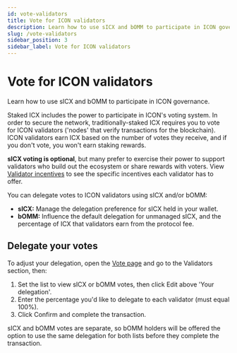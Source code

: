 ```yaml
---
id: vote-validators
title: Vote for ICON validators
description: Learn how to use sICX and bOMM to participate in ICON governance.
slug: /vote-validators
sidebar_position: 3
sidebar_label: Vote for ICON validators
---
```


# Vote for ICON validators
<p>Learn how to use sICX and bOMM to participate in ICON governance.</p>

Staked ICX includes the power to participate in ICON's voting system. In order to secure the network, traditionally-staked ICX requires you to vote for ICON validators ('nodes' that verify transactions for the blockchain). ICON validators earn ICX based on the number of votes they receive, and if you don't vote, you won't earn staking rewards.

**sICX voting is optional**, but many prefer to exercise their power to support validators who build out the ecosystem or share rewards with voters. View [Validator incentives](/validator-incentives) to see the specific incentives each validator has to offer.

You can delegate votes to ICON validators using sICX and/or bOMM:

- **sICX:** Manage the delegation preference for sICX held in your wallet.
- **bOMM:** Influence the default delegation for unmanaged sICX, and the percentage of ICX that validators earn from the protocol fee.


## Delegate your votes
To adjust your delegation, open the [Vote page](https://app.omm.finance/#/vote/) and go to the Validators section, then:

1. Set the list to view sICX or bOMM votes, then click Edit above 'Your delegation'.
2. Enter the percentage you'd like to delegate to each validator (must equal 100%).
3. Click Confirm and complete the transaction.

sICX and bOMM votes are separate, so bOMM holders will be offered the option to use the same delegation for both lists before they complete the transaction.